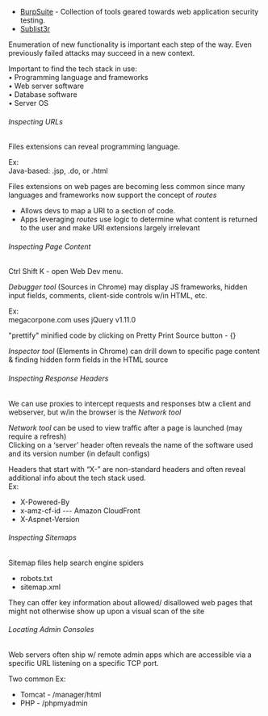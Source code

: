 


- [BurpSuite](BurpSuite.md) - Collection of tools geared towards web application security testing.  
- [Sublist3r](Tools.md#Sublist3r)


Enumeration of new functionality is important each step of the way. Even previously failed attacks may succeed in a new context.  
  
Important to find the tech stack in use:  
• Programming language and frameworks  
• Web server software  
• Database software  
• Server OS  
  
  
###### Inspecting URLs
Files extensions can reveal programming language.  
  
Ex:  
Java-based: .jsp, .do, or .html  
  
Files extensions on web pages are becoming less common since many languages and frameworks now support the concept of _routes_  
- Allows devs to map a URI to a section of code.  
- Apps leveraging _routes_ use logic to determine what content is returned to the user and make URI extensions largely irrelevant  
  
  
###### Inspecting Page Content 
Ctrl Shift K - open Web Dev menu.  
  
_Debugger tool_ (Sources in Chrome) may display JS frameworks, hidden input fields, comments, client-side controls w/in HTML, etc.  
  
Ex:  
megacorpone.com uses jQuery v1.11.0  
  
"prettify" minified code by clicking on Pretty Print Source button - {}  
  
_Inspector tool_ (Elements in Chrome) can drill down to specific page content & finding hidden form fields in the HTML source  
  
  
###### Inspecting Response Headers 
We can use proxies to intercept requests and responses btw a client and webserver, but w/in the browser is the _Network tool_  
  
_Network tool_ can be used to view traffic after a page is launched (may require a refresh)  
Clicking on a ‘server’ header often reveals the name of the software used and its version number (in default configs)  
  
Headers that start with “X-” are non-standard headers and often reveal additional info about the tech stack used.  
Ex:  
- X-Powered-By  
- x-amz-cf-id --- Amazon CloudFront  
- X-Aspnet-Version  
  
  
  
###### Inspecting Sitemaps
Sitemap files help search engine spiders  
- robots.txt  
- sitemap.xml  
  
They can offer key information about allowed/ disallowed web pages that might not otherwise show up upon a visual scan of the site  
  
  
###### Locating Admin Consoles  
Web servers often ship w/ remote admin apps which are accessible via a specific URL listening on a specific TCP port.  
  
Two common Ex:  
- Tomcat - /manager/html  
- PHP - /phpmyadmin